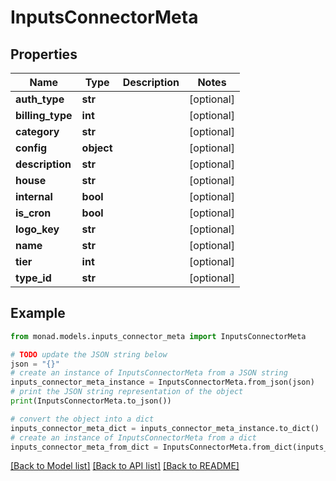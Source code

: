 # InputsConnectorMeta


## Properties

Name | Type | Description | Notes
------------ | ------------- | ------------- | -------------
**auth_type** | **str** |  | [optional] 
**billing_type** | **int** |  | [optional] 
**category** | **str** |  | [optional] 
**config** | **object** |  | [optional] 
**description** | **str** |  | [optional] 
**house** | **str** |  | [optional] 
**internal** | **bool** |  | [optional] 
**is_cron** | **bool** |  | [optional] 
**logo_key** | **str** |  | [optional] 
**name** | **str** |  | [optional] 
**tier** | **int** |  | [optional] 
**type_id** | **str** |  | [optional] 

## Example

```python
from monad.models.inputs_connector_meta import InputsConnectorMeta

# TODO update the JSON string below
json = "{}"
# create an instance of InputsConnectorMeta from a JSON string
inputs_connector_meta_instance = InputsConnectorMeta.from_json(json)
# print the JSON string representation of the object
print(InputsConnectorMeta.to_json())

# convert the object into a dict
inputs_connector_meta_dict = inputs_connector_meta_instance.to_dict()
# create an instance of InputsConnectorMeta from a dict
inputs_connector_meta_from_dict = InputsConnectorMeta.from_dict(inputs_connector_meta_dict)
```
[[Back to Model list]](../README.md#documentation-for-models) [[Back to API list]](../README.md#documentation-for-api-endpoints) [[Back to README]](../README.md)


